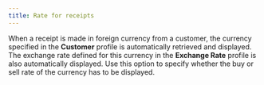 ```yaml
---
title: Rate for receipts
---
```



When a receipt is made in foreign currency from a customer, the currency specified in the **Customer** profile is automatically retrieved and displayed. The exchange rate defined for this currency in the **Exchange Rate** profile is also automatically displayed. Use this option to specify whether the buy or sell rate of the currency has to be displayed.
